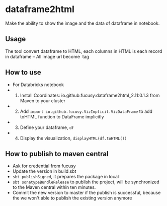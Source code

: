 # dataframe2html
Make the ability to show the image and the data of dataframe in notebook. 

## Usage

The tool convert dataframe to HTML, each columns in HTML is each record in dataframe
– All image url become <img> tag

## How to use
- For Databricks notebook
- 1. Install Coordinates: io.github.fucusy:dataframe2html_2.11:0.1.3 from Maven to your cluster
- 2. Add `import io.github.fucusy.VizImplicit.VizDataFrame` to add toHTML function to DataFrame implicitly
- 3. Define your dataframe, `df`
- 4. Display the visualization, `displayHTML(df.toHTML())`

## How to publish to maven central

- Ask for credential from fucusy
- Update the version in build.sbt
- `sbt publishSigned`, it prepares the package in local
- `sbt sonatypeBundleRelease` to publish the project, will be synchronized to the Maven central within ten minutes.
- Commit the new version to master if the publish is successful, because the we won't able to publish the existing version anymore
